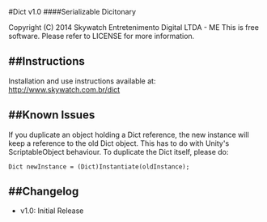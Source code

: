 #Dict v1.0
####Serializable Dicitonary

Copyright (C) 2014 Skywatch Entretenimento Digital LTDA - ME
This is free software. Please refer to LICENSE for more information.

##Instructions
--------------

Installation and use instructions available at: http://www.skywatch.com.br/dict

##Known Issues
--------------
If you duplicate an object holding a Dict reference, the new instance will keep a reference to the old Dict object. This has to do with Unity's ScriptableObject behaviour. To duplicate the Dict itself, please do:

```Dict newInstance = (Dict)Instantiate(oldInstance);```

##Changelog
--------------
- v1.0: Initial Release